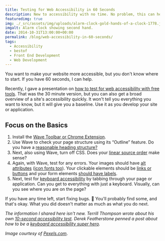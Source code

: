 ```yaml
---
title: Testing for Web Accessibility in 60 Seconds
description: New to accessibility with no time. No problem, this can help.
featuredimg: true
img: ./_src/assets/img/uploads/alarm-clock-gold-hands-of-a-clock-1778.jpg
imgalt: Alarm clock showing second hand.
date: 2014-10-31T13:00:00+00:00
permalink: /blog/web-accessibility-in-60-seconds/
tags:
  - Accessibility
  - bestof
  - Front End Development
  - Web Development
---
```


You want to make your website more accessible, but you don't know where to start. If you have 60 seconds, I can help.

Recently, I gave a presentation on [how to test for web accessibility with free tools](http://davidakennedy.com/2014/09/12/a-workflow-for-testing-web-accessibility-with-free-tools/). That was the 30 minute version, but you can also get a broad overview of a site's accessibility quickly. It won't tell you everything you want to know, but it will give you a baseline. Use it as you develop your site or application.

## Focus on the Basics

1. Install the [Wave Toolbar or Chrome Extension](http://wave.webaim.org).
2. Use Wave to check your page structure using its &#8220;Outline&#8221; feature. Do you have a [reasonable heading structure?](http://webaim.org/techniques/semanticstructure/)
3. Next, also using Wave, turn off CSS. Does your [linear source order](http://webaim.org/techniques/screenreader/#linearization) make sense?
4. Again, with Wave, test for any errors. Your images should have [alt attributes](http://webaim.org/techniques/alttext/) ([icon fonts too](http://davidakennedy.com/2014/09/18/icon-font-text-alternatives/)). Your clickable elements should be [links or buttons](http://webaim.org/techniques/keyboard/#problems) and your form elements [should have labels](http://webaim.org/techniques/forms/#labels).
5. Next, test for [keyboard accessibility](http://webaim.org/techniques/keyboard/) by tabbing through your page or application. Can you get to everything with just a keyboard. Visually, can you see where you are on the page?

If you have any time left, start fixing bugs. 🙂 You'll probably find some, and that's okay. What you did doesn't matter as much as what you do next.

_The information I shared here isn't new. Terrill Thompson wrote about his own [10-second accessibility test](http://terrillthompson.com/blog/229/). Derek Featherstone penned a post about how to be a [keyboard accessibility super hero](http://simplyaccessible.com/article/keyboard-superhero/)._

_Image courtesy of [Pexels.com](http://www.pexels.com/photo/1778/)_.
